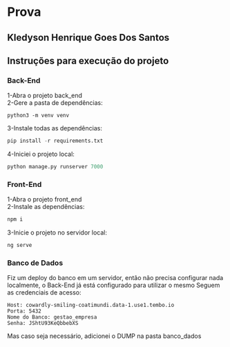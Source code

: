 # Prova
## Kledyson Henrique Goes Dos Santos

## Instruções para execução do projeto
### Back-End
1-Abra o projeto back_end   
2-Gere a pasta de dependências:
```
python3 -m venv venv
```
3-Instale todas as dependências:  
``` python
pip install -r requirements.txt
```
4-Iniciei o projeto local:
``` python
python manage.py runserver 7000
```

### Front-End
1-Abra o projeto front_end  
2-Instale as dependências:  
``` cmd
npm i
```
3-Inicie o projeto no servidor local:
``` cmd
ng serve
```

### Banco de Dados
Fiz um deploy do banco em um servidor, então não precisa configurar nada localmente, o Back-End já está configurado para utilizar o mesmo
Seguem as credenciais de acesso:
```
Host: cowardly-smiling-coatimundi.data-1.use1.tembo.io
Porta: 5432
Nome do Banco: gestao_empresa
Senha: JShtU93KeQbbebXS
```
Mas caso seja necessário, adicionei o DUMP na pasta banco_dados
